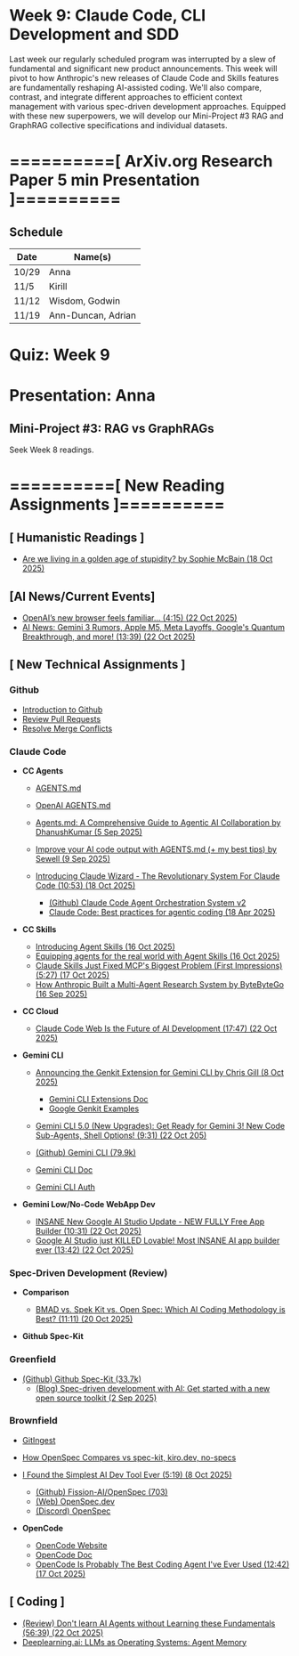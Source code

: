 # Week 9: Claude Code, CLI Development and SDD

Last week our regularly scheduled program was interrupted by a slew of fundamental and significant new product announcements. This week will pivot to how Anthropic's new releases of Claude Code and Skills features are fundamentally reshaping AI-assisted coding. We'll also compare, contrast, and integrate different approaches to efficient context management with various spec-driven development approaches. Equipped with these new superpowers, we will develop our Mini-Project #3 RAG and GraphRAG collective specifications and individual datasets.


# ==========[ ArXiv.org Research Paper 5 min Presentation ]==========

## Schedule

| Date   | Name(s)              |
|--------|----------------------|
| 10/29  | Anna                 |
| 11/5   | Kirill               |
| 11/12  | Wisdom, Godwin       |
| 11/19  | Ann-Duncan, Adrian   |


# Quiz: Week 9

# Presentation: Anna


## Mini-Project #3: RAG vs GraphRAGs

Seek Week 8 readings.


# ==========[ New Reading Assignments ]==========

## **[ Humanistic Readings ]**

* [Are we living in a golden age of stupidity? by Sophie McBain (18 Oct 2025)](https://www.theguardian.com/technology/2025/oct/18/are-we-living-in-a-golden-age-of-stupidity-technology)

## **[AI News/Current Events]**

* [OpenAI’s new browser feels familiar... (4:15) (22 Oct 2025)](https://www.youtube.com/watch?v=5uSboan45Zg)
* [AI News: Gemini 3 Rumors, Apple M5, Meta Layoffs, Google's Quantum Breakthrough, and more! (13:39) (22 Oct 2025)](https://www.youtube.com/watch?v=ifjblOmsss4)

## **[ New Technical Assignments ]**

### Github

* [Introduction to Github](https://github.com/skills/introduction-to-github)
* [Review Pull Requests](https://github.com/skills/review-pull-requests)
* [Resolve Merge Conflicts](https://github.com/skills/resolve-merge-conflicts)

### Claude Code

* **CC Agents**

  * [AGENTS.md](https://agents.md/)
  * [OpenAI AGENTS.md](https://github.com/openai/agents.md  )
  * [Agents.md: A Comprehensive Guide to Agentic AI Collaboration by DhanushKumar (5 Sep 2025)](https://ai.plainenglish.io/agents-md-a-comprehensive-guide-to-agentic-ai-collaboration-571df0e78ccc)
  * [Improve your AI code output with AGENTS.md (+ my best tips) by Sewell (9 Sep 2025)](https://www.builder.io/blog/agents-md)

  * [Introducing Claude Wizard - The Revolutionary System For Claude Code (10:53) (18 Oct 2025)](https://www.youtube.com/watch?v=lNbm9DyGzn4)
    - [(Github) Claude Code Agent Orchestration System v2 ](https://github.com/IncomeStreamSurfer/claude-code-agents-wizard-v2/)
    - [Claude Code: Best practices for agentic coding (18 Apr 2025)](https://www.anthropic.com/engineering/claude-code-best-practices)

* **CC Skills**
  
  * [Introducing Agent Skills (16 Oct 2025)](https://www.anthropic.com/news/skills)
  * [Equipping agents for the real world with Agent Skills (16 Oct 2025)](https://www.anthropic.com/engineering/equipping-agents-for-the-real-world-with-agent-skills)
  * [Claude Skills Just Fixed MCP's Biggest Problem (First Impressions) (5:27) (17 Oct 2025)](https://www.youtube.com/watch?v=A-ZScvLMd-U)
  * [How Anthropic Built a Multi-Agent Research System by ByteByteGo (16 Sep 2025)](https://blog.bytebytego.com/p/how-anthropic-built-a-multi-agent)

* **CC Cloud**

  * [Claude Code Web Is the Future of AI Development (17:47) (22 Oct 2025)](https://www.youtube.com/watch?v=LDScpaOP2mA)  
  
* **Gemini CLI**

  * [Announcing the Genkit Extension for Gemini CLI by Chris Gill (8 Oct 2025)](https://developers.googleblog.com/en/announcing-the-genkit-extension-for-gemini-cli/)
    - [Gemini CLI Extensions Doc](https://geminicli.com/docs/extensions/)
    - [Google Genkit Examples](https://examples.genkit.dev/chatbot-simple)

  * [Gemini CLI 5.0 (New Upgrades): Get Ready for Gemini 3! New Code Sub-Agents, Shell Options! (9:31) (22 Oct 205)](https://www.youtube.com/watch?v=_rR4szKm9dQ)
  * [(Github) Gemini CLI (79.9k)](https://github.com/google-gemini/gemini-cli )
  * [Gemini CLI Doc](https://geminicli.com/docs/)
  * [Gemini CLI Auth](https://github.com/google-gemini/gemini-cli/blob/main/docs/get-started/authentication.md#persisting-environment-variables)
  
* **Gemini Low/No-Code WebApp Dev**

  * [INSANE New Google AI Studio Update - NEW FULLY Free App Builder (10:31) (22 Oct 2025)](https://www.youtube.com/watch?v=6Dj9cfi3_Do)
  * [Google AI Studio just KILLED Lovable! Most INSANE AI app builder ever (13:42) (22 Oct 2025)](https://www.youtube.com/watch?v=Kb83qnQ0hQ8)

### Spec-Driven Development (Review)

* **Comparison**
  
  * [BMAD vs. Spek Kit vs. Open Spec: Which AI Coding Methodology is Best? (11:11) (20 Oct 2025)](https://www.youtube.com/watch?v=sGYvGUkerA0)

* **Github Spec-Kit**

### **Greenfield**

  * [(Github) Github Spec-Kit (33.7k)](https://github.com/github/spec-kit)
    * [(Blog) Spec-driven development with AI: Get started with a new open source toolkit (2 Sep 2025)](https://github.blog/ai-and-ml/generative-ai/spec-driven-development-with-ai-get-started-with-a-new-open-source-toolkit/)

### **Brownfield**

  * [GitIngest](https://gitingest.com/)
  * [How OpenSpec Compares vs spec-kit, kiro.dev, no-specs](https://github.com/Fission-AI/OpenSpec?tab=readme-ov-file#how-openspec-compares)
  * [I Found the Simplest AI Dev Tool Ever (5:19) (8 Oct 2025)](https://www.youtube.com/watch?v=cQv3ocbsKHY)
    - [(Github) Fission-AI/OpenSpec (703)](https://github.com/Fission-AI/OpenSpec)
    - [(Web) OpenSpec.dev](https://openspec.dev/)
    - [(Discord) OpenSpec](https://discord.gg/YctCnvvshC)

* **OpenCode**

  * [OpenCode Website](https://opencode.ai/)
  * [OpenCode Doc](https://opencode.ai/docs)
  * [OpenCode Is Probably The Best Coding Agent I've Ever Used (12:42) (17 Oct 2025)](https://www.youtube.com/watch?v=e9j2iEwJru0)

## **[ Coding ]**

  * [(Review) Don't learn AI Agents without Learning these Fundamentals (56:39) (22 Oct 2025)](https://www.youtube.com/watch?v=ZaPbP9DwBOE&t=1490s)
  * [Deeplearning.ai: LLMs as Operating Systems: Agent Memory](https://learn.deeplearning.ai/courses/llms-as-operating-systems-agent-memory/lesson/nfkqk/introduction)

